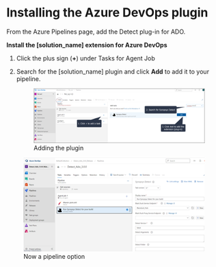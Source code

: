 # Installing the Azure DevOps plugin
From the Azure Pipelines page, add the Detect plug-in for ADO.

**Install the [solution_name] extension for Azure DevOps**

1. Click the plus sign (**+**) under Tasks for Agent Job
1. Search for the [solution_name] plugin and click **Add** to add it to your pipeline.


   <figure>
    <img src="../azureplugin/images/installing1.png"
         alt="Adding">
    <figcaption>Adding the plugin</figcaption>
</figure>

   <figure>
    <img src="../azureplugin/images/installing2.png"
         alt="Pipeline">
    <figcaption>Now a pipeline option</figcaption>
</figure>
